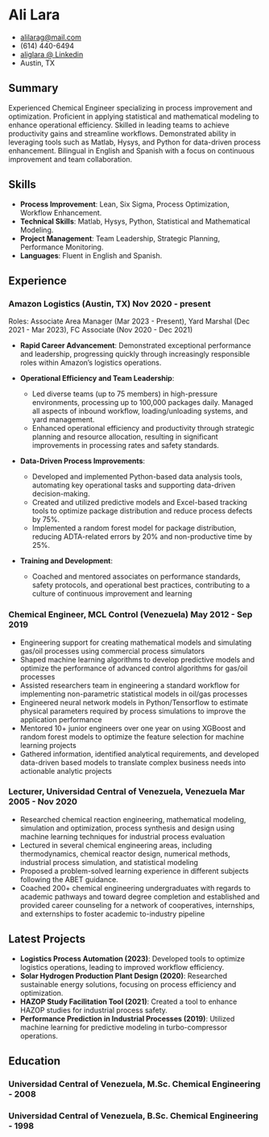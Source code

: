 <!-- The (first) h1 will be used as the <title> of the HTML page -->
# Ali Lara

<!-- The unordered list immediately after the h1 will be formatted on a single
line. It is intended to be used for contact details -->
- <alilarag@mail.com>
- (614) 440-6494
- [aliglara @ Linkedin](https://www.linkedin.com/in/aliglara)
- Austin, TX

## Summary
<!-- The paragraph after the h1 and ul and before the first h2 is optional. It
is intended to be used for a short summary. -->
Experienced Chemical Engineer specializing in process improvement and optimization. Proficient in applying statistical and mathematical modeling to enhance operational efficiency. Skilled in leading teams to achieve productivity gains and streamline workflows. Demonstrated ability in leveraging tools such as Matlab, Hysys, and Python for data-driven process enhancement. Bilingual in English and Spanish with a focus on continuous improvement and team collaboration.

## Skills

- **Process Improvement**: Lean, Six Sigma, Process Optimization, Workflow Enhancement.
- **Technical Skills**: Matlab, Hysys, Python, Statistical and Mathematical Modeling.
- **Project Management**: Team Leadership, Strategic Planning, Performance Monitoring.
- **Languages**: Fluent in English and Spanish.

## Experience

<!-- You have to wrap the "left" and "right" half of these headings in spans by
hand -->
### <span>Amazon Logistics (Austin, TX)</span> <span>Nov 2020 - present</span>

Roles: Associate Area Manager (Mar 2023 - Present), Yard Marshal (Dec 2021 - Mar 2023), FC Associate (Nov 2020 - Dec 2021)

- **Rapid Career Advancement**: Demonstrated exceptional performance and leadership, progressing quickly through increasingly responsible roles within Amazon’s logistics operations.

- **Operational Efficiency and Team Leadership**:

  - Led diverse teams (up to 75 members) in high-pressure environments, processing up to 100,000 packages daily. Managed all aspects of inbound workflow, loading/unloading systems, and yard management.
  - Enhanced operational efficiency and productivity through strategic planning and resource allocation, resulting in significant improvements in processing rates and safety standards.

- **Data-Driven Process Improvements**:

  - Developed and implemented Python-based data analysis tools, automating key operational tasks and supporting data-driven decision-making.
  - Created and utilized predictive models and Excel-based tracking tools to optimize package distribution and reduce process defects by 75%.
  - Implemented a random forest model for package distribution, reducing ADTA-related errors by 20% and non-productive time by 25%.

- **Training and Development**:

  - Coached and mentored associates on performance standards, safety protocols, and operational best practices, contributing to a culture of continuous improvement and learning

### <span>Chemical Engineer, MCL Control (Venezuela)</span> <span>May 2012 - Sep 2019</span>

<!-- Global movement of free coding clubs for young people. -->
- Engineering support for creating mathematical models and simulating gas/oil processes using commercial process simulators
- Shaped machine learning algorithms to develop predictive models and optimize the performance of advanced control algorithms for gas/oil processes
- Assisted researchers team in engineering a standard workflow for implementing non-parametric statistical models in oil/gas processes
- Engineered neural network models in Python/Tensorflow to estimate physical parameters required by process simulations to improve the application performance
- Mentored 10+ junior engineers over one year on using XGBoost and random forest models to optimize the feature selection for machine learning projects
- Gathered information, identified analytical requirements, and developed data-driven based models to translate complex business needs into actionable analytic projects

### <span>Lecturer, Universidad Central of Venezuela, Venezuela</span> <span>Mar 2005 - Nov 2020</span>

- Researched chemical reaction engineering, mathematical modeling, simulation and optimization, process synthesis and design using machine learning techniques for industrial process evaluation
- Lectured in several chemical engineering areas, including thermodynamics, chemical reactor design, numerical methods, industrial process simulation, and statistical modeling
- Proposed a problem-solved learning experience in different subjects following the ABET guidance.
- Coached 200+ chemical engineering undergraduates with regards to academic pathways and toward degree completion and established and provided career counseling for a network of cooperatives, internships, and externships to foster academic to-industry pipeline

## Latest Projects

- **Logistics Process Automation (2023)**: Developed tools to optimize logistics operations, leading to improved workflow efficiency.
- **Solar Hydrogen Production Plant Design (2020)**: Researched sustainable energy solutions, focusing on process efficiency and optimization.
- **HAZOP Study Facilitation Tool (2021)**: Created a tool to enhance HAZOP studies for industrial process safety.
- **Performance Prediction in Industrial Processes (2019)**: Utilized machine learning for predictive modeling in turbo-compressor operations.

## Education

### <span>Universidad Central of Venezuela, M.Sc. Chemical Engineering - 2008</span>

### <span>Universidad Central of Venezuela, B.Sc. Chemical Engineering - 1998</span>

<!-- - GPA 4.0
  - DB1101 - Basic SQL
  - CS2011 - Java Introduction -->